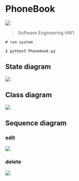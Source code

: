 # PhoneBook

![](https://i.imgur.com/dtqfku8.png)

> Software Engineering HW1
> 


```shell
# run system

$ python3 Phonebook.py
```

## State diagram

![](https://i.imgur.com/gpsY1NF.png)

## Class diagram

![](https://i.imgur.com/YfZ2srn.png)


## Sequence diagram

### edit
![](https://i.imgur.com/gvGNvRq.png)

### delete
![](https://i.imgur.com/1PNCOfb.png)
